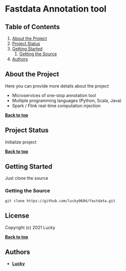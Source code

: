 # Fastdata Annotation tool



## Table of Contents

1. [About the Project](#about-the-project)
1. [Project Status](#project-status)
1. [Getting Started](#getting-started)
    1. [Getting the Source](#getting-the-source)
1. [Authors](#authors)

## About the Project

Here you can provide more details about the project
* Microservices of one-stop annotation tool
* Multiple programming languages (Python, Scala, Java)
* Spark / Flink real-time computation injection


**[Back to top](#table-of-contents)**

## Project Status

Initialize project

**[Back to top](#table-of-contents)**

## Getting Started

Just clone the source

### Getting the Source

```
git clone https://github.com/lucky0604/fastdata.git
```



## License

Copyright (c) 2021 Lucky

**[Back to top](#table-of-contents)**

## Authors

* **[Lucky](https://github.com/lucky0604)** 
